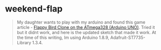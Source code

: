 # weekend-flap

> My daughter wants to play with my arduino and found this game article - [Flappy Bird Clone on the ATmega328 (Arduino UNO)](https://www.mrt-prodz.com/blog/view/2015/03/flappy-bird-clone-on-the-atmega328-arduino-uno). Tried it but it didnt work, and here is the updated sketch that made it work. At the time of this writing, Im using Arduino 1.8.9, Adafruit-ST7735-Library 1.3.4.
